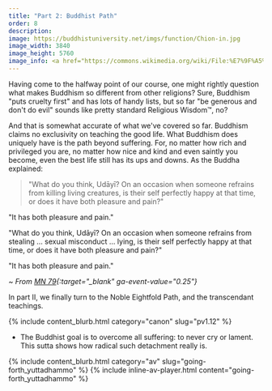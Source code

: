 ```yaml
---
title: "Part 2: Buddhist Path"
order: 8
description: 
image: https://buddhistuniversity.net/imgs/function/Chion-in.jpg
image_width: 3840
image_height: 5760
image_info: <a href="https://commons.wikimedia.org/wiki/File:%E7%9F%A5%E6%81%A9%E9%99%A2_Chion-in_(11152619496).jpg">Norio Nakayama</a>, <a href="https://creativecommons.org/licenses/by-sa/2.0">CC BY-SA 2.0</a>
---
```


Having come to the halfway point of our course, one might rightly question what makes Buddhism so different from other religions? Sure, Buddhism "puts cruelty first" and has lots of handy lists, but so far "be generous and don't do evil" sounds like pretty standard Religious Wisdom™️, no?

And that is somewhat accurate of what we've covered so far. Buddhism claims no exclusivity on teaching the good life. What Buddhism does uniquely have is the path beyond suffering. For, no matter how rich and privileged you are, no matter how nice and kind and even saintly you become, even the best life still has its ups and downs. As the Buddha explained:

> "What do you think, Udāyī? On an occasion when someone refrains from killing living creatures, is their self perfectly happy at that time, or does it have both pleasure and pain?"
>  
"It has both pleasure and pain."
>  
"What do you think, Udāyī? On an occasion when someone refrains from stealing … sexual misconduct … lying, is their self perfectly happy at that time, or does it have both pleasure and pain?"
>  
"It has both pleasure and pain."
>  
*~ From [MN 79](https://suttacentral.net/mn79/en/sujato){:target="_blank" ga-event-value="0.25"}*

In part II, we finally turn to the Noble Eightfold Path, and the transcendant teachings.

{% include content_blurb.html category="canon" slug="pv1.12" %}
- The Buddhist goal is to overcome all suffering: to never cry or lament. This sutta shows how radical such detachment really is.

{% include content_blurb.html category="av" slug="going-forth_yuttadhammo" %}
{% include inline-av-player.html content="going-forth_yuttadhammo" %}


